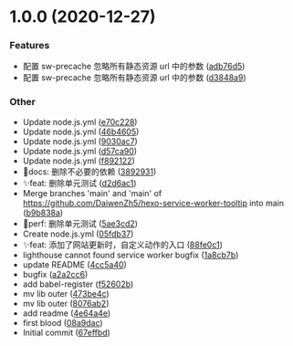 # 1.0.0 (2020-12-27)

### Features

- 配置 sw-precache 忽略所有静态资源 url 中的参数 ([adb76d5](https://github.com/DaiwenZh5/hexo-service-worker-tooltip/commit/adb76d5977419efccd28c8015cdc057b9f652ad3))
- 配置 sw-precache 忽略所有静态资源 url 中的参数 ([d3848a9](https://github.com/DaiwenZh5/hexo-service-worker-tooltip/commit/d3848a9f78ab263412e4e1ac0333f351b58d374b))

### Other

- Update node.js.yml ([e70c228](https://github.com/DaiwenZh5/hexo-service-worker-tooltip/commit/e70c228a1be8d5cbb3d7f6b36f7b01289a17e6a1))
- Update node.js.yml ([46b4605](https://github.com/DaiwenZh5/hexo-service-worker-tooltip/commit/46b4605b17441d5d113add1d6167ec1551f5e0a4))
- Update node.js.yml ([9030ac7](https://github.com/DaiwenZh5/hexo-service-worker-tooltip/commit/9030ac768fd7126b38d68bb323ad6c29c6f2aa77))
- Update node.js.yml ([d57ca90](https://github.com/DaiwenZh5/hexo-service-worker-tooltip/commit/d57ca905af7e75d46e6cce35b442cf852d3fac68))
- Update node.js.yml ([f892122](https://github.com/DaiwenZh5/hexo-service-worker-tooltip/commit/f89212246df0f2f7221954768a52cd88dd448b24))
- 📃docs: 删除不必要的依赖 ([3892931](https://github.com/DaiwenZh5/hexo-service-worker-tooltip/commit/389293174b1c2a8896ef98b50aa12e38cb344198))
- ✨feat: 删除单元测试 ([d2d6ac1](https://github.com/DaiwenZh5/hexo-service-worker-tooltip/commit/d2d6ac1c4af4daf12e44df54850ac47e00c27756))
- Merge branches 'main' and 'main' of https://github.com/DaiwenZh5/hexo-service-worker-tooltip into main ([b9b838a](https://github.com/DaiwenZh5/hexo-service-worker-tooltip/commit/b9b838a5d61b121c0cd3ce97facd542e14999272))
- 🎈perf: 删除单元测试 ([5ae3cd2](https://github.com/DaiwenZh5/hexo-service-worker-tooltip/commit/5ae3cd216b379acffd32de5fbbe1b3323b09c41b))
- Create node.js.yml ([05fdb37](https://github.com/DaiwenZh5/hexo-service-worker-tooltip/commit/05fdb370d6a2e815e18781fbd002940c8767a893))
- ✨feat: 添加了网站更新时，自定义动作的入口 ([88fe0c1](https://github.com/DaiwenZh5/hexo-service-worker-tooltip/commit/88fe0c1b0acca1bb36376f34a6b2e18e9cc053bf))
- lighthouse cannot found service worker bugfix ([1a8cb7b](https://github.com/DaiwenZh5/hexo-service-worker-tooltip/commit/1a8cb7b662964e3f442a36b72aa7f53b86d79a31))
- update README ([4cc5a40](https://github.com/DaiwenZh5/hexo-service-worker-tooltip/commit/4cc5a401f33da5be268c7e27ce2f418543f14bb5))
- bugfix ([a2a2cc6](https://github.com/DaiwenZh5/hexo-service-worker-tooltip/commit/a2a2cc60f52709c05986188a197632fb039b6f0e))
- add babel-register ([f52602b](https://github.com/DaiwenZh5/hexo-service-worker-tooltip/commit/f52602ba521ee7bc3df38065f2039fdd0a2170c7))
- mv lib outer ([473be4c](https://github.com/DaiwenZh5/hexo-service-worker-tooltip/commit/473be4c6dc4af12386e53b6f39034cd287a799bd))
- mv lib outer ([8076ab2](https://github.com/DaiwenZh5/hexo-service-worker-tooltip/commit/8076ab27f0c94069cad8fafe01c82fa74ad7f126))
- add readme ([4e64a4e](https://github.com/DaiwenZh5/hexo-service-worker-tooltip/commit/4e64a4e10466f50c4bc028033e91686f2da4acdf))
- first blood ([08a9dac](https://github.com/DaiwenZh5/hexo-service-worker-tooltip/commit/08a9dacf0e83b29e65853062057297a5285a697d))
- Initial commit ([67effbd](https://github.com/DaiwenZh5/hexo-service-worker-tooltip/commit/67effbd5cd80790476b0ff528284ccbde1772028))
